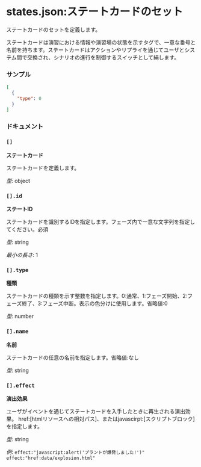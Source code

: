 # states.json:ステートカードのセット

ステートカードのセットを定義します。

ステートカードは演習における情報や演習場の状態を示すタグで、一意な番号と名前を持ちます。ステートカードはアクションやリプライを通じてユーザとシステム間で交換され、シナリオの進行を制御するスイッチとして絹します。


### サンプル

```json
[
  {
    "type": 0
  }
]
```


### ドキュメント

### `[]`

**ステートカード**

ステートカードを定義します。

*型*: object

### `[].id`

**ステートID**

ステートカードを識別するIDを指定します。フェーズ内で一意な文字列を指定してください。必須

*型*: string

*最小の長さ*: 1

### `[].type`

**種類**

ステートカードの種類を示す整数を指定します。0:通常、1:フェーズ開始、2:フェーズ終了、3:フェーズ中断。表示の色分けに使用します。省略値:0

*型*: number

### `[].name`

**名前**

ステートカードの任意の名前を指定します。省略値:なし

*型*: string

### `[].effect`

**演出効果**

ユーザがイベントを通じてステートカードを入手したときに再生される演出効果。
href:[htmlリソースへの相対パス]、またはjavascirpt:[スクリプトブロック]を指定します。

*型*: string

*例*: `effect:"javascript:alert('プラントが爆発しました!')"` `effect:"href:data/explosion.html"`
